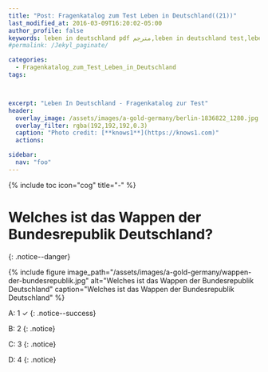 ```yaml
---
title: "Post: Fragenkatalog zum Test Leben in Deutschland((21))"
last_modified_at: 2016-03-09T16:20:02-05:00
author_profile: false
keywords: leben in deutschland pdf مترجم,leben in deutschland test,leben in deutschland app,test leben in deutschland 33 fragen,test leben in deutschland 2018,orientierungskurs 310 fragen und antworten,leben in deutschland 300 fragen und antworten pdf,lieben in deutschland 300 fragen,deutsch lernen a1 pdf,deutsch lernen b2,deutsch lernen a1 buch,deutsch lernen a2,deutsch lernen blog,wortschatz a1,deutsch lernen dw,deutsch lernen grammatik,
#permalink: /Jekyl_paginate/

categories:
  - Fragenkatalog_zum_Test_Leben_in_Deutschland
tags:



excerpt: "Leben In Deutschland - Fragenkatalog zur Test"
header:
  overlay_image: /assets/images/a-gold-germany/berlin-1836822_1280.jpg
  overlay_filter: rgba(192,192,192,0.3)
  caption: "Photo credit: [**knows1**](https://knows1.com)"
  actions:

sidebar:
  nav: "foo"
---
```


{% include toc icon="cog" title="-" %}

# Welches ist das Wappen der Bundesrepublik Deutschland?
{: .notice--danger}

{% include figure image_path="/assets/images/a-gold-germany/wappen-der-bundesrepublik.jpg" alt="Welches ist das Wappen der Bundesrepublik Deutschland" caption="Welches ist das Wappen der Bundesrepublik Deutschland" %}


A: 1 ✓
{: .notice--success}

B: 2
 {: .notice}

C: 3
 {: .notice}

D: 4
 {: .notice}

